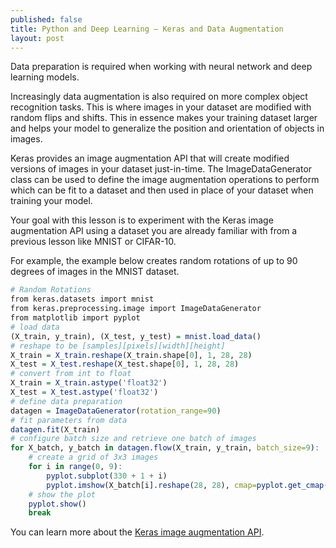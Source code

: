 ```yaml
---
published: false
title: Python and Deep Learning – Keras and Data Augmentation
layout: post
---
```

Data preparation is required when working with neural network and deep learning models.

Increasingly data augmentation is also required on more complex object recognition tasks. This is where images in your dataset are modified with random flips and shifts. This in essence makes your training dataset larger and helps your model to generalize the position and orientation of objects in images.

Keras provides an image augmentation API that will create modified versions of images in your dataset just-in-time. The ImageDataGenerator class can be used to define the image augmentation operations to perform which can be fit to a dataset and then used in place of your dataset when training your model.

Your goal with this lesson is to experiment with the Keras image augmentation API using a dataset you are already familiar with from a previous lesson like MNIST or CIFAR-10.

For example, the example below creates random rotations of up to 90 degrees of images in the MNIST dataset.

```r
# Random Rotations
from keras.datasets import mnist
from keras.preprocessing.image import ImageDataGenerator
from matplotlib import pyplot
# load data
(X_train, y_train), (X_test, y_test) = mnist.load_data()
# reshape to be [samples][pixels][width][height]
X_train = X_train.reshape(X_train.shape[0], 1, 28, 28)
X_test = X_test.reshape(X_test.shape[0], 1, 28, 28)
# convert from int to float
X_train = X_train.astype('float32')
X_test = X_test.astype('float32')
# define data preparation
datagen = ImageDataGenerator(rotation_range=90)
# fit parameters from data
datagen.fit(X_train)
# configure batch size and retrieve one batch of images
for X_batch, y_batch in datagen.flow(X_train, y_train, batch_size=9):
    # create a grid of 3x3 images
    for i in range(0, 9):
        pyplot.subplot(330 + 1 + i)
        pyplot.imshow(X_batch[i].reshape(28, 28), cmap=pyplot.get_cmap('gray'))
    # show the plot
    pyplot.show()
    break
```
   
You can learn more about the [Keras image augmentation API](https://keras.io/preprocessing/image/?__s=rvasa3puiemv9zazwcff).

